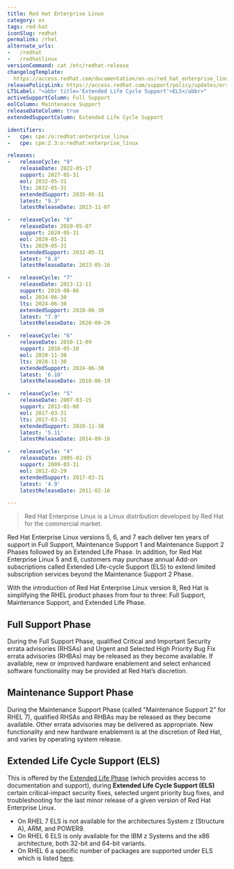 ```yaml
---
title: Red Hat Enterprise Linux
category: os
tags: red-hat
iconSlug: redhat
permalink: /rhel
alternate_urls:
-   /redhat
-   /redhatlinux
versionCommand: cat /etc/redhat-release
changelogTemplate: 
  https://access.redhat.com/documentation/en-us/red_hat_enterprise_linux/__RELEASE_CYCLE__/html/__LATEST___release_notes/index
releasePolicyLink: https://access.redhat.com/support/policy/updates/errata
LTSLabel: "<abbr title='Extended Life Cycle Support'>ELS</abbr>"
activeSupportColumn: Full Support
eolColumn: Maintenance Support
releaseDateColumn: true
extendedSupportColumn: Extended Life Cycle Support

identifiers:
-   cpe: cpe:/o:redhat:enterprise_linux
-   cpe: cpe:2.3:o:redhat:enterprise_linux

releases:
-   releaseCycle: "9"
    releaseDate: 2022-05-17
    support: 2027-05-31
    eol: 2032-05-31
    lts: 2032-05-31
    extendedSupport: 2035-05-31
    latest: "9.3"
    latestReleaseDate: 2023-11-07

-   releaseCycle: "8"
    releaseDate: 2019-05-07
    support: 2024-05-31
    eol: 2029-05-31
    lts: 2029-05-31
    extendedSupport: 2032-05-31
    latest: "8.8"
    latestReleaseDate: 2023-05-16

-   releaseCycle: "7"
    releaseDate: 2013-12-11
    support: 2019-08-06
    eol: 2024-06-30
    lts: 2024-06-30
    extendedSupport: 2028-06-30
    latest: "7.9"
    latestReleaseDate: 2020-09-29

-   releaseCycle: "6"
    releaseDate: 2010-11-09
    support: 2016-05-10
    eol: 2020-11-30
    lts: 2020-11-30
    extendedSupport: 2024-06-30
    latest: '6.10'
    latestReleaseDate: 2018-06-19

-   releaseCycle: "5"
    releaseDate: 2007-03-15
    support: 2013-01-08
    eol: 2017-03-31
    lts: 2017-03-31
    extendedSupport: 2020-11-30
    latest: '5.11'
    latestReleaseDate: 2014-09-16

-   releaseCycle: "4"
    releaseDate: 2005-02-15
    support: 2009-03-31
    eol: 2012-02-29
    extendedSupport: 2017-03-31
    latest: '4.9'
    latestReleaseDate: 2011-02-16

---
```


> Red Hat Enterprise Linux is a Linux distribution developed by Red Hat for the commercial market.

Red Hat Enterprise Linux versions 5, 6, and 7 each deliver ten years of support in Full Support,
Maintenance Support 1 and Maintenance Support 2 Phases followed by an Extended Life Phase. In
addition, for Red Hat Enterprise Linux 5 and 6, customers may purchase annual Add-on subscriptions
called Extended Life-cycle Support (ELS) to extend limited subscription services beyond the
Maintenance Support 2 Phase.

With the introduction of Red Hat Enterprise Linux version 8, Red Hat is simplifying the RHEL product
phases from four to three: Full Support, Maintenance Support, and Extended Life Phase.

## Full Support Phase

During the Full Support Phase, qualified Critical and Important Security errata advisories (RHSAs)
and Urgent and Selected High Priority Bug Fix errata advisories (RHBAs) may be released as they
become available. If available, new or improved hardware enablement and select enhanced software
functionality may be provided at Red Hat’s discretion.

## Maintenance Support Phase

During the Maintenance Support Phase (called "Maintenance Support 2" for RHEL 7),
qualified RHSAs and RHBAs may be released as they become
available. Other errata advisories may be delivered as appropriate. New functionality and new
hardware enablement is at the discretion of Red Hat, and varies by operating system release.

## Extended Life Cycle Support (ELS)

This is offered by the [Extended Life Phase](https://access.redhat.com/support/policy/updates/errata#Extended_Life_Cycle_Phase)
(which provides access to documentation and support), during **Extended Life Cycle Support (ELS)**
certain critical-impact security fixes, selected urgent priority bug fixes, and troubleshooting for
the last minor release of a given version of Red Hat Enterprise Linux.

- On RHEL 7 ELS is not available for the architectures System z (Structure A), ARM, and POWER9.
- On RHEL 6 ELS is only available for the IBM z Systems and the x86 architecture, both 32-bit and
  64-bit variants.
- On RHEL 6 a specific number of packages are supported under ELS which is listed
  [here](https://access.redhat.com/articles/4997301).

